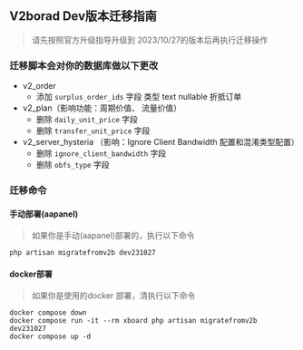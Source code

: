 ## V2borad Dev版本迁移指南
> 请先按照官方升级指导升级到 2023/10/27的版本后再执行迁移操作

### 迁移脚本会对你的数据库做以下更改
- v2_order
    - 添加 `surplus_order_ids` 字段 类型 text nullable 折抵订单
- v2_plan（影响功能：周期价值、 流量价值）
     - 删除 `daily_unit_price`  字段
     - 删除 `transfer_unit_price` 字段
- v2_server_hysteria （影响：Ignore Client Bandwidth 配置和混淆类型配置）
     - 删除 `ignore_client_bandwidth` 字段
     - 删除 `obfs_type` 字段

### 迁移命令
#### 手动部署(aapanel)
> 如果你是手动(aapanel)部署的，执行以下命令
```
php artisan migratefromv2b dev231027
```

#### docker部署
> 如果你是使用的docker 部署，清执行以下命令
```
docker compose down
docker compose run -it --rm xboard php artisan migratefromv2b dev231027
docker compose up -d
```